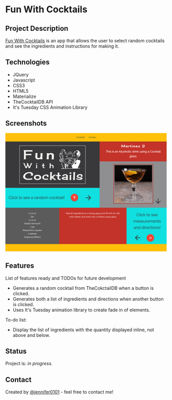 # Fun With Cocktails

## Project Description

[Fun With Cocktails](https://jennifer0101.github.io/Fun-With-Cocktails/) is an app that allows the user to select random cocktails and see the ingredients and instructions for making it.

## Technologies 

* JQuery
* Javascript
* CSS3
* HTML5
* Materialize
* TheCocktailDB API
* It's Tuesday CSS Animation Library

## Screenshots
![Example screenshot](assets/images/Screen_shot_FWC.png)

## Features
List of features ready and TODOs for future development
* Generates a random cocktail from TheCokctailDB when a button is clicked.
* Generates both a list of ingredients and directions when another button is clicked.
* Uses It's Tuesday animation library to create fade in of elements.

To-do list:
* Display the list of ingredients with the quantity displayed inline, not above and below.  

## Status
Project is: _in progress_.

## Contact
Created by [@jennifer0101](https://www.fayecreative.com) - feel free to contact me!